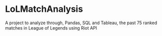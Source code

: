 # LoLMatchAnalysis
A project to analyze through, Pandas, SQL and Tableau, the past 75 ranked matches in League of Legends using Riot API
